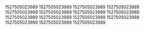 1527505023989
1527505023989
1527505023989
1527505023989
1527505023989
1527505023989
1527505023989
1527505023989
1527505023989
1527505023989
1527505023989
1527505023989
1527505023989
1527505023989
1527505023989